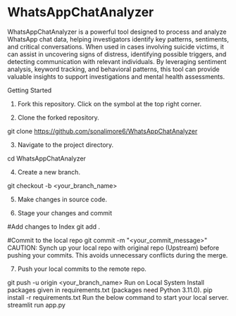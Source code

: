 # WhatsAppChatAnalyzer
WhatsAppChatAnalyzer is a powerful tool designed to process and analyze WhatsApp chat data, helping investigators identify key patterns, sentiments, and critical conversations. When used in cases involving suicide victims, it can assist in uncovering signs of distress, identifying possible triggers, and detecting communication with relevant individuals. By leveraging sentiment analysis, keyword tracking, and behavioral patterns, this tool can provide valuable insights to support investigations and mental health assessments.

Getting Started
1. Fork this repository. Click on the  symbol at the top right corner.

2. Clone the forked repository.

git clone https://github.com/sonalimore6/WhatsAppChatAnalyzer

3. Navigate to the project directory.

cd WhatsAppChatAnalyzer

4. Create a new branch.

git checkout -b <your_branch_name>

5. Make changes in source code.

6. Stage your changes and commit

#Add changes to Index
git add .

#Commit to the local repo
git commit -m "<your_commit_message>"
CAUTION: Synch up your local repo with original repo (Upstream) before pushing your commits. This avoids unnecessary conflicts during the merge.

7. Push your local commits to the remote repo.

git push -u origin <your_branch_name>
Run on Local System
Install packages given in requirements.txt (packages need Python 3.11.0).
pip install -r requirements.txt
Run the below command to start your local server.
streamlit run app.py
